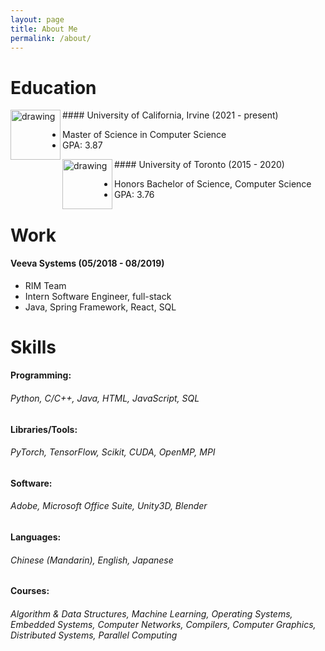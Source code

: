 ```yaml
---
layout: page
title: About Me
permalink: /about/
---
```


# Education

<img src="/webpage/images/uci.png" alt="drawing" width="80" align="left"/>
#### University of California, Irvine (2021 - present)

- Master of Science in Computer Science
- GPA: 3.87



<img src="/webpage/images/uoft.png" alt="drawing" width="80" align="left"/>
#### University of Toronto (2015 - 2020)

- Honors Bachelor of Science, Computer Science
- GPA: 3.76


# Work
#### Veeva Systems (05/2018 - 08/2019)
- RIM Team
- Intern Software Engineer, full-stack
- Java, Spring Framework, React, SQL


# Skills
#### Programming: 
###### Python, C/C++, Java, HTML, JavaScript, SQL
#### Libraries/Tools: 
###### PyTorch, TensorFlow, Scikit, CUDA, OpenMP, MPI
#### Software: 
###### Adobe, Microsoft Office Suite, Unity3D, Blender
#### Languages:
###### Chinese (Mandarin), English, Japanese 
#### Courses: 
###### Algorithm & Data Structures, Machine Learning, Operating Systems, Embedded Systems, Computer Networks, Compilers, Computer Graphics, Distributed Systems, Parallel Computing